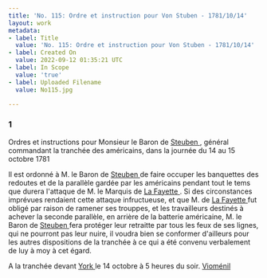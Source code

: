 ```yaml
---
title: 'No. 115: Ordre et instruction pour Von Stuben - 1781/10/14'
layout: work
metadata:
- label: Title
  value: 'No. 115: Ordre et instruction pour Von Stuben - 1781/10/14'
- label: Created On
  value: 2022-09-12 01:35:21 UTC
- label: In Scope
  value: 'true'
- label: Uploaded Filename
  value: No115.jpg

---
```

<div class="pages">
<div id="page-32541604">
<h3><a name="page-32541604">1</a></h3>
<div class="page-content">
<p>Ordres et instructions pour Monsieur le Baron de <a href="../subjects/32162885" title="Friedrich Wilhelm von Steuben; 1730-1794"> Steuben </a>, général <span class="line-break"> </span>commandant la tranchée des américains, dans la journée du 14 <span class="line-break"> </span>au 15 octobre 1781</p>
<p>Il est ordonné à M. le Baron de <a href="../subjects/32162885" title="Friedrich Wilhelm von Steuben; 1730-1794"> Steuben </a> de faire occuper les <span class="line-break"> </span>banquettes des redoutes et de la parallèle gardée par les<span class="line-break"> </span>américains pendant tout le tems que durera l'attaque de M. le <span class="line-break"> </span>Marquis de <a href="../subjects/32162869" title="Gilbert du Motier, marquis de Lafayette; 1757-1834"> La Fayette </a>. Si des circonstances imprévues rendaient <span class="line-break"> </span>cette attaque infructueuse, et que M. de <a href="../subjects/32162869" title="Gilbert du Motier, marquis de Lafayette; 1757-1834"> La Fayette </a> fut obligé par <span class="line-break"> </span>raison de ramener ses trouppes, et les travailleurs destinés à achever<span class="line-break"> </span>la seconde parallèle, en arrière de la batterie américaine, M. le <span class="line-break"> </span>Baron de <a href="../subjects/32162885" title="Friedrich Wilhelm von Steuben; 1730-1794"> Steuben </a> fera protéger leur retraitte par tous les feux <span class="line-break"> </span>de ses lignes, qui ne pourront pas leur nuire, il voudra bien se <span class="line-break"> </span>conformer d'ailleurs pour les autres dispositions de la tranchée à ce qui <span class="line-break"> </span>a été convenu verbalement de luy à moy à cet égard.</p>
<p>A la tranchée devant <a href="../subjects/32162880" title=" Yorktown, Virginia "> York </a> le 14 octobre à 5 heures du soir. <span class="line-break"> </span><a href="../subjects/32163026" title="Antoine Charles du Houx, baron de Vioménil; 1734-1827"> Vioménil </a> <span class="line-break"> </span></p>
</div>
</div>
<br />
</div>
